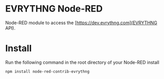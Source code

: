 EVRYTHNG Node-RED
=================

Node-RED module to access the [https://dev.evrythng.com](EVRYTHNG API).

# Install

Run the following command in the root directory of your Node-RED install

    npm install node-red-contrib-evrythng
